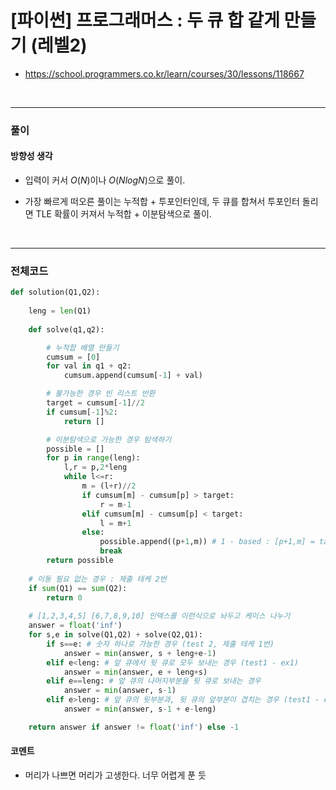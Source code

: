 # **\[파이썬\] 프로그래머스 : 두 큐 합 같게 만들기 (레벨2)**

- https://school.programmers.co.kr/learn/courses/30/lessons/118667

<br>

---

### **풀이**

#### **방향성 생각**

* 입력이 커서 $O(N)$이나 $O(NlogN)$으로 풀이.

* 가장 빠르게 떠오른 풀이는 누적합 + 투포인터인데, 두 큐를 합쳐서 투포인터 돌리면 TLE 확률이 커져서 누적합 + 이분탐색으로 풀이.

<br>

---

### **전체코드**

```python
def solution(Q1,Q2):
    
    leng = len(Q1)
    
    def solve(q1,q2):

        # 누적합 배열 만들기
        cumsum = [0]
        for val in q1 + q2:
            cumsum.append(cumsum[-1] + val)

        # 불가능한 경우 빈 리스트 반환
        target = cumsum[-1]//2
        if cumsum[-1]%2:
            return []

        # 이분탐색으로 가능한 경우 탐색하기
        possible = [] 
        for p in range(leng):
            l,r = p,2*leng
            while l<=r:
                m = (l+r)//2
                if cumsum[m] - cumsum[p] > target:
                    r = m-1
                elif cumsum[m] - cumsum[p] < target:
                    l = m+1
                else:
                    possible.append((p+1,m)) # 1 - based : [p+1,m] = target
                    break
        return possible
    
    # 이동 필요 없는 경우 : 제출 테케 2번
    if sum(Q1) == sum(Q2):
        return 0
    
    # [1,2,3,4,5] [6,7,8,9,10] 인덱스를 이런식으로 놔두고 케이스 나누기
    answer = float('inf')
    for s,e in solve(Q1,Q2) + solve(Q2,Q1):
        if s==e: # 숫자 하나로 가능한 경우 (test 2, 제출 테케 1번)
            answer = min(answer, s + leng+e-1)
        elif e<leng: # 앞 큐에서 뒷 큐로 모두 보내는 경우 (test1 - ex1)
            answer = min(answer, e + leng+s)
        elif e==leng: # 앞 큐의 나머지부분을 뒷 큐로 보내는 경우
            answer = min(answer, s-1)
        elif e>leng: # 앞 큐의 뒷부분과, 뒷 큐의 앞부분이 겹치는 경우 (test1 - ex2)
            answer = min(answer, s-1 + e-leng)

    return answer if answer != float('inf') else -1
```

#### **코멘트**

- 머리가 나쁘면 머리가 고생한다. 너무 어렵게 푼 듯
